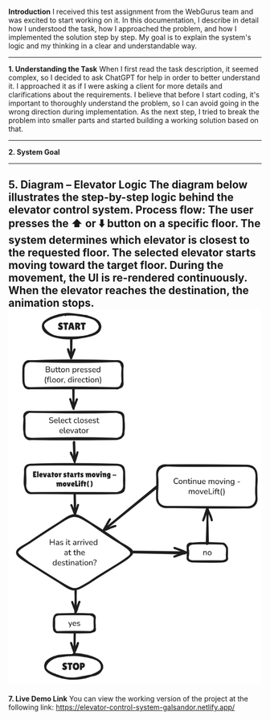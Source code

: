 **Introduction**
I received this test assignment from the WebGurus team and was excited to start working on it.
In this documentation, I describe in detail how I understood the task, how I approached the problem, and how I implemented the solution step by step.
My goal is to explain the system's logic and my thinking in a clear and understandable way.

---

**1. Understanding the Task**
When I first read the task description, it seemed complex, so I decided to ask ChatGPT for help in order to better understand it.
I approached it as if I were asking a client for more details and clarifications about the requirements.
I believe that before I start coding, it's important to thoroughly understand the problem, so I can avoid going in the wrong direction during implementation.
As the next step, I tried to break the problem into smaller parts and started building a working solution based on that.

---

**2. System Goal**

---
**5. Diagram – Elevator Logic**
The diagram below illustrates the step-by-step logic behind the elevator control system.
Process flow:
The user presses the ⬆️ or ⬇️ button on a specific floor.
The system determines which elevator is closest to the requested floor.
The selected elevator starts moving toward the target floor.
During the movement, the UI is re-rendered continuously.
When the elevator reaches the destination, the animation stops.
![Elevator logic diagram](elevator-logic-diagram.png)
---
**7. Live Demo Link**
You can view the working version of the project at the following link:
https://elevator-control-system-galsandor.netlify.app/

